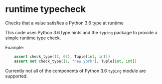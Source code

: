 # runtime typecheck
Checks that a value satisfies a Python 3.6 type at runtime

This code uses Python 3.6 type hints and the `typing` package to provide a simple runtime type check.

Example:

```python
    assert check_type((1, 67), Tuple[int, int])
    assert not check_type((1, "new york"), Tuple[int, int])
```

Currently not all of the components of Python 3.6 `typing` module are supported.